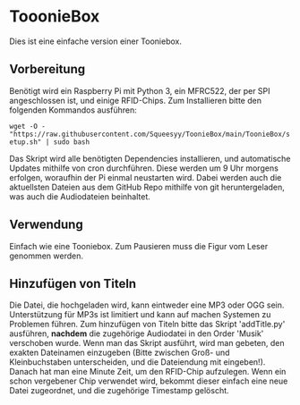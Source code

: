 # TooonieBox
Dies ist eine einfache version einer Tooniebox. 
## Vorbereitung
Benötigt wird ein Raspberry Pi mit Python 3, ein MFRC522, der per SPI angeschlossen ist, und einige RFID-Chips.
Zum Installieren bitte den folgenden Kommandos ausführen:

```wget -O - "https://raw.githubusercontent.com/Squeesyy/ToonieBox/main/ToonieBox/setup.sh" | sudo bash```

Das Skript wird alle benötigten Dependencies installieren, und automatische Updates mithilfe von cron durchführen. Diese werden um 9 Uhr morgens erfolgen, woraufhin der Pi einmal neustarten wird. 
Dabei werden auch die aktuellsten Dateien aus dem GitHub Repo mithilfe von git heruntergeladen, was auch die Audiodateien beinhaltet.

## Verwendung
Einfach wie eine Tooniebox. Zum Pausieren muss die Figur vom Leser genommen werden.

## Hinzufügen von Titeln
Die Datei, die hochgeladen wird, kann eintweder eine MP3 oder OGG sein. Unterstützung für MP3s ist limitiert und kann auf machen Systemen zu Problemen führen. 
Zum hinzufügen von Titeln bitte das Skript 'addTitle.py' ausführen, **nachdem** die zugehörige Audiodatei in den Order 'Musik' verschoben wurde. 
Wenn man das Skript ausführt, wird man gebeten, den exakten Dateinamen einzugeben (Bitte zwischen Groß- und Kleinbuchstaben unterscheiden, und die Dateiendung mit eingeben!). 
Danach hat man eine Minute Zeit, um den RFID-Chip aufzulegen.
Wenn ein schon vergebener Chip verwendet wird, bekommt dieser einfach eine neue Datei zugeordnet, und die zugehörige Timestamp gelöscht.
